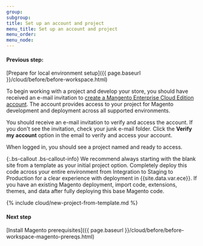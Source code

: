 ```yaml
---
group:
subgroup:
title: Set up an account and project
menu_title: Set up an account and project
menu_order:
menu_node:
---
```


#### Previous step:
[Prepare for local environment setup]({{ page.baseurl }}/cloud/before/before-workspace.html)

To begin working with a project and develop your store, you should have received an e-mail invitation to [create a Mangento Enterprise Cloud Edition account](https://accounts.magento.cloud). The account provides access to your project for Magento development and deployment across all supported environments.

You should receive an e-mail invitation to verify and access the account. If you don't see the invitation, check your junk e-mail folder. Click the **Verify my account** option in the email to verify and access your account.

When logged in, you should see a project named and ready to access.

{:.bs-callout .bs-callout-info}
We recommend always starting with the blank site from a template as your initial project option. Completely deploy this code across your entire environment from Integration to Staging to Production for a clear experience with deployment in {{site.data.var.ece}}. If you have an existing Magento deployment, import code, extensions, themes, and data after fully deploying this base Magento code.

{% include cloud/new-project-from-template.md %}

#### Next step
[Install Magento prerequisites]({{ page.baseurl }}/cloud/before/before-workspace-magento-prereqs.html)
